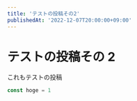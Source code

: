 ```yaml
---
title: 'テストの投稿その2'
publishedAt: '2022-12-07T20:00:00+09:00'
---
```


# テストの投稿その 2

これもテストの投稿

```typescript
const hoge = 1
```
